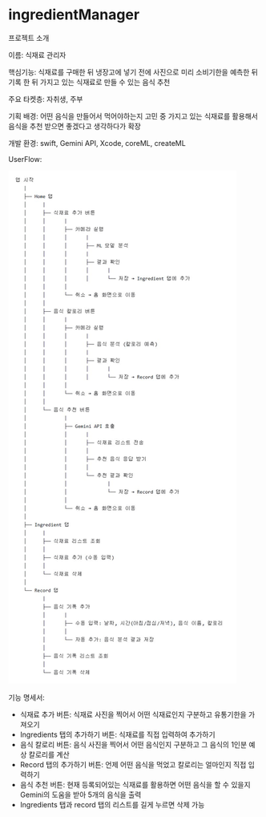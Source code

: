 # ingredientManager

프로젝트 소개 

이름: 식재료 관리자

핵심기능: 식재료를 구매한 뒤 냉장고에 넣기 전에 사진으로 미리 소비기한을 예측한 뒤 기록 한 뒤 가지고 있는 식재료로 만들 수 있는 음식 추천

주요 타켓층: 자취생, 주부

기획 배경: 어떤 음식을 만들어서 먹어야하는지 고민 중 가지고 있는 식재료를 활용해서 음식을 추천 받으면 좋겠다고 생각하다가 확장

개발 환경: swift, Gemini API, Xcode, coreML, createML

UserFlow:

![이미지 이름](https://github.com/rivermin01/ingredientManager/blob/main/dddddd.jpg)


기능 명세서: 
- 식재료 추가 버튼: 식재료 사진을 찍어서 어떤 식재료인지 구분하고 유통기한을 가져오기
- Ingredients 탭의 추가하기 버튼: 식재료를 직접 입력하여 추가하기
- 음식 칼로리 버튼: 음식 사진을 찍어서 어떤 음식인지 구분하고 그 음식의 1인분 예상 칼로리를 계산
- Record 탭의 추가하기 버튼: 언제 어떤 음식을 먹었고 칼로리는 얼마인지 직접 입력하기
- 음식 추천 버튼: 현재 등록되어있는 식재료를 활용하면 어떤 음식을 할 수 있을지 Gemini의 도움을 받아 5개의 음식을 출력
- Ingredients 탭과 record 탭의 리스트를 길게 누르면 삭제 가능
